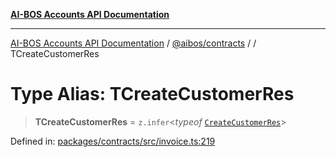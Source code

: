 [**AI-BOS Accounts API Documentation**](../../../README.md)

***

[AI-BOS Accounts API Documentation](../../../README.md) / [@aibos/contracts](../README.md) / [](../README.md) / TCreateCustomerRes

# Type Alias: TCreateCustomerRes

> **TCreateCustomerRes** = `z.infer`\<*typeof* [`CreateCustomerRes`](../variables/CreateCustomerRes.md)\>

Defined in: [packages/contracts/src/invoice.ts:219](https://github.com/pohlai88/accounts/blob/48103fb36d28b2b9bfb33472b6de2f719773cde9/packages/contracts/src/invoice.ts#L219)
